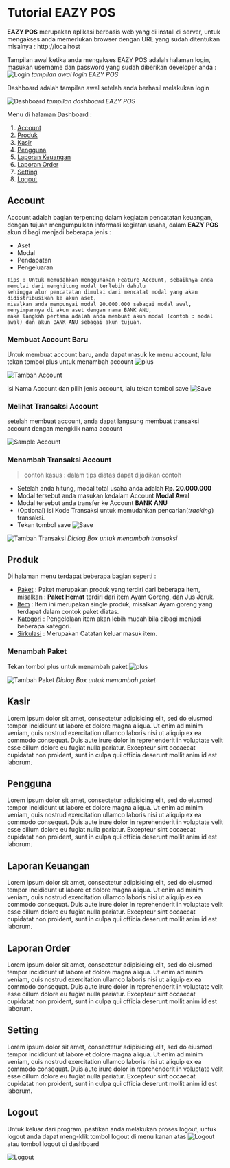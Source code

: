 # Tutorial EAZY POS

**EAZY POS** merupakan aplikasi berbasis web yang di install di server, untuk mengakses anda memerlukan browser dengan URL yang sudah ditentukan misalnya : http://localhost

Tampilan awal ketika anda mengakses EAZY POS adalah halaman login, masukan username dan password yang sudah diberikan developer anda :
![Login](/screenshots/login.png)
*tampilan awal login EAZY POS*

Dashboard adalah tampilan awal setelah anda berhasil melakukan login 

![Dashboard](/screenshots/dashboard.png)
*tampilan dashboard EAZY POS*

Menu di halaman Dashboard : 
1. [Account](#account)
2. [Produk](#produk)
3. [Kasir](#kasir)
4. [Pengguna](#pengguna)
5. [Laporan Keuangan](#laporan-keuangan)
6. [Laporan Order](#laporan-order)
7. [Setting](#setting)
8. [Logout](#logout)

## Account

Account adalah bagian terpenting dalam kegiatan pencatatan keuangan, dengan tujuan mengumpulkan informasi kegiatan usaha, dalam **EAZY POS** akun dibagi menjadi beberapa jenis :

- Aset
- Modal
- Pendapatan
- Pengeluaran

``` 
Tips : Untuk memudahkan menggunakan Feature Account, sebaiknya anda memulai dari menghitung modal terlebih dahulu
sehingga alur pencatatan dimulai dari mencatat modal yang akan didistribusikan ke akun aset, 
misalkan anda mempunyai modal 20.000.000 sebagai modal awal, menyimpannya di akun aset dengan nama BANK ANU,
maka langkah pertama adalah anda membuat akun modal (contoh : modal awal) dan akun BANK ANU sebagai akun tujuan.

```

### Membuat Account Baru
Untuk membuat account baru, anda dapat masuk ke menu account, lalu tekan tombol plus untuk menambah account ![plus](/screenshots/plus.png)

![Tambah Account](/screenshots/add_account.png)

isi Nama Account dan pilih jenis account, lalu tekan tombol save ![Save](/screenshots/save.png)

### Melihat Transaksi Account
setelah membuat account, anda dapat langsung membuat transaksi account dengan mengklik nama account

![Sample Account](/screenshots/sample_account.png)

### Menambah Transaksi Account

> contoh kasus : dalam tips diatas dapat dijadikan contoh

- Setelah anda hitung, modal total usaha anda adalah **Rp. 20.000.000**
- Modal tersebut anda masukan kedalam Account **Modal Awal**
- Modal tersebut anda transfer ke Account **BANK ANU**
- (Optional) isi Kode Transaksi untuk memudahkan pencarian(_tracking_) transaksi.
- Tekan tombol save ![Save](/screenshots/save.png)

![Tambah Transaksi](/screenshots/add_transaction.png)
*Dialog Box untuk menambah transaksi*


## Produk

Di halaman menu terdapat beberapa bagian seperti :
- [Paket](#menambah-paket) : Paket merupakan produk yang terdiri dari beberapa item, misalkan : **Paket Hemat** terdiri dari item Ayam Goreng, dan Jus Jeruk.
- [Item](#item) : Item ini merupakan single produk, misalkan Ayam goreng yang terdapat dalam contok paket diatas.
- [Kategori](#kategori) : Pengelolaan item akan lebih mudah bila dibagi menjadi beberapa kategori.
- [Sirkulasi](#sirkulasi) : Merupakan Catatan keluar masuk item.

### Menambah Paket

Tekan tombol plus untuk menambah paket ![plus](/screenshots/plus.png)

![Tambah Paket](/screenshots/add_package.png)
*Dialog Box untuk menambah paket*


## Kasir

Lorem ipsum dolor sit amet, consectetur adipisicing elit, sed do eiusmod
tempor incididunt ut labore et dolore magna aliqua. Ut enim ad minim veniam,
quis nostrud exercitation ullamco laboris nisi ut aliquip ex ea commodo
consequat. Duis aute irure dolor in reprehenderit in voluptate velit esse
cillum dolore eu fugiat nulla pariatur. Excepteur sint occaecat cupidatat non
proident, sunt in culpa qui officia deserunt mollit anim id est laborum.

## Pengguna

Lorem ipsum dolor sit amet, consectetur adipisicing elit, sed do eiusmod
tempor incididunt ut labore et dolore magna aliqua. Ut enim ad minim veniam,
quis nostrud exercitation ullamco laboris nisi ut aliquip ex ea commodo
consequat. Duis aute irure dolor in reprehenderit in voluptate velit esse
cillum dolore eu fugiat nulla pariatur. Excepteur sint occaecat cupidatat non
proident, sunt in culpa qui officia deserunt mollit anim id est laborum.

## Laporan Keuangan

Lorem ipsum dolor sit amet, consectetur adipisicing elit, sed do eiusmod
tempor incididunt ut labore et dolore magna aliqua. Ut enim ad minim veniam,
quis nostrud exercitation ullamco laboris nisi ut aliquip ex ea commodo
consequat. Duis aute irure dolor in reprehenderit in voluptate velit esse
cillum dolore eu fugiat nulla pariatur. Excepteur sint occaecat cupidatat non
proident, sunt in culpa qui officia deserunt mollit anim id est laborum.

## Laporan Order

Lorem ipsum dolor sit amet, consectetur adipisicing elit, sed do eiusmod
tempor incididunt ut labore et dolore magna aliqua. Ut enim ad minim veniam,
quis nostrud exercitation ullamco laboris nisi ut aliquip ex ea commodo
consequat. Duis aute irure dolor in reprehenderit in voluptate velit esse
cillum dolore eu fugiat nulla pariatur. Excepteur sint occaecat cupidatat non
proident, sunt in culpa qui officia deserunt mollit anim id est laborum.

## Setting

Lorem ipsum dolor sit amet, consectetur adipisicing elit, sed do eiusmod
tempor incididunt ut labore et dolore magna aliqua. Ut enim ad minim veniam,
quis nostrud exercitation ullamco laboris nisi ut aliquip ex ea commodo
consequat. Duis aute irure dolor in reprehenderit in voluptate velit esse
cillum dolore eu fugiat nulla pariatur. Excepteur sint occaecat cupidatat non
proident, sunt in culpa qui officia deserunt mollit anim id est laborum.


## Logout

Untuk keluar dari program, pastikan anda melakukan proses logout, untuk logout anda dapat meng-klik tombol logout di menu kanan atas ![Logout](/screenshots/logout1.png) atau tombol logout di dashboard

![Logout](/screenshots/logout2.png)
